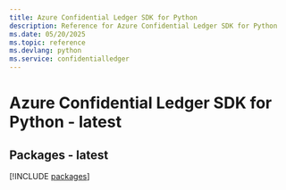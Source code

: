 ```yaml
---
title: Azure Confidential Ledger SDK for Python
description: Reference for Azure Confidential Ledger SDK for Python
ms.date: 05/20/2025
ms.topic: reference
ms.devlang: python
ms.service: confidentialledger
---
```

# Azure Confidential Ledger SDK for Python - latest
## Packages - latest
[!INCLUDE [packages](confidential-ledger-index.md)]